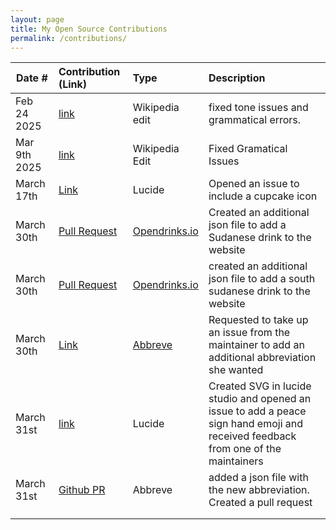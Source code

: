 ```yaml
---
layout: page
title: My Open Source Contributions
permalink: /contributions/
---
```


<!--
Type of the contribution should be "Wikipedia edit", "OpenStreet Map feature", "Documentation", "Course website", "Blog",
"Browser Add-on", etc.

The description should include a brief summary of what you did.

The link should bring us to a public page that shows your contribution. 

Replace the first row with your own contribution. 

-->





| Date #       | Contribution (Link)  | Type  | Description |
|---|:---|:---|:---|
| Feb 24 2025   | [link](https://en.wikipedia.org/wiki/Special:Contributions/Kojanoth)    | Wikipedia edit    |   fixed tone issues and grammatical errors.    |
| Mar 9th 2025   |  [link](https://en.wikipedia.org/wiki/Special:Contributions/Kojanoth)   | Wikipedia Edit    |  Fixed Gramatical Issues    |
|  March 17th  |  [Link](https://github.com/lucide-icons/lucide/issues/2913#issuecomment-2730369231)  |  Lucide  |  Opened an issue to include a cupcake icon  |
|   March 30th  |  [Pull Request](https://github.com/alfg/opendrinks/pull/1435)   |  [Opendrinks.io](https://opendrinks.io/)   |   Created an additional json file to add a Sudanese drink to the website   |
|  March 30th  | [Pull Request](https://github.com/alfg/opendrinks/pull/1436)   | [Opendrinks.io](https://opendrinks.io/)   |  created an additional json file to add a south sudanese drink to the website  |
| March 30th  | [Link](https://github.com/Njong392/Abbreve/issues/514)   |  [Abbreve](https://abbreve.vercel.app/)  |   Requested to take up an issue from the maintainer to add an additional abbreviation she wanted |
|  March 31st  |  [link](https://github.com/lucide-icons/lucide/issues/2978)  |  Lucide  | Created SVG in lucide studio and opened an issue to add a peace sign hand emoji and received feedback from one of the maintainers  |
|  March 31st  |  [Github PR](https://github.com/Njong392/Abbreve/pull/515)  | Abbreve   | added a json file with the new abbreviation. Created a pull request   |
|    |    |    |    |
|    |    |    |    |
